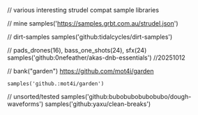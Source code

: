 // various interesting strudel compat sample libraries

// mine
samples('https://samples.grbt.com.au/strudel.json')

// dirt-samples
samples('github:tidalcycles/dirt-samples')

// pads_drones(16), bass_one_shots(24), sfx(24)
samples('github:0nefeather/akas-dnb-essentials') //20251012

// bank("garden")
https://github.com/mot4i/garden
```
samples('github.:mot4i/garden')
```

// unsorted/tested
samples('github:bubobubobubobubo/dough-waveforms')
samples('github:yaxu/clean-breaks')
